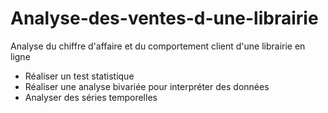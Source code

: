 # Analyse-des-ventes-d-une-librairie
Analyse du chiffre d'affaire et du comportement client d'une librairie en ligne


-  Réaliser un test statistique
- Réaliser une analyse bivariée pour interpréter des données
- Analyser des séries temporelles
